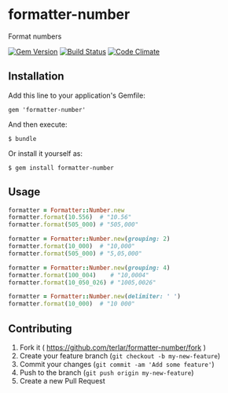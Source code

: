 # formatter-number

Format numbers

[![Gem Version](https://badge.fury.io/rb/formatter-number.svg)](http://badge.fury.io/rb/formatter-number)
[![Build
Status](https://travis-ci.org/terlar/formatter-number.svg)](https://travis-ci.org/terlar/formatter-number)
[![Code Climate](https://codeclimate.com/github/terlar/formatter-number.png)](https://codeclimate.com/github/terlar/formatter-number)

## Installation

Add this line to your application's Gemfile:

    gem 'formatter-number'

And then execute:

    $ bundle

Or install it yourself as:

    $ gem install formatter-number

## Usage

```ruby
formatter = Formatter::Number.new
formatter.format(10.556)  # "10.56"
formatter.format(505_000) # "505,000"

formatter = Formatter::Number.new(grouping: 2)
formatter.format(10_000)  # "10,000"
formatter.format(505_000) # "5,05,000"

formatter = Formatter::Number.new(grouping: 4)
formatter.format(100_004)    # "10,0004"
formatter.format(10_050_026) # "1005,0026"

formatter = Formatter::Number.new(delimiter: ' ')
formatter.format(10_000)  # "10 000"
```

## Contributing

1. Fork it ( https://github.com/terlar/formatter-number/fork )
2. Create your feature branch (`git checkout -b my-new-feature`)
3. Commit your changes (`git commit -am 'Add some feature'`)
4. Push to the branch (`git push origin my-new-feature`)
5. Create a new Pull Request
